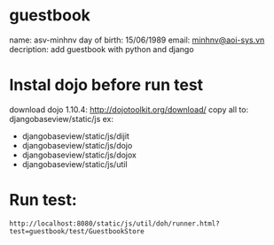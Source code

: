 # guestbook
name: asv-minhnv
day of birth: 15/06/1989
email: minhnv@aoi-sys.vn
decription: add guestbook with python and django

# Instal dojo before run test

download dojo 1.10.4: http://dojotoolkit.org/download/
copy all to: djangobaseview/static/js
ex:
 + djangobaseview/static/js/dijit
 + djangobaseview/static/js/dojo
 + djangobaseview/static/js/dojox
 + djangobaseview/static/js/util

# Run test:
	http://localhost:8080/static/js/util/doh/runner.html?test=guestbook/test/GuestbookStore

